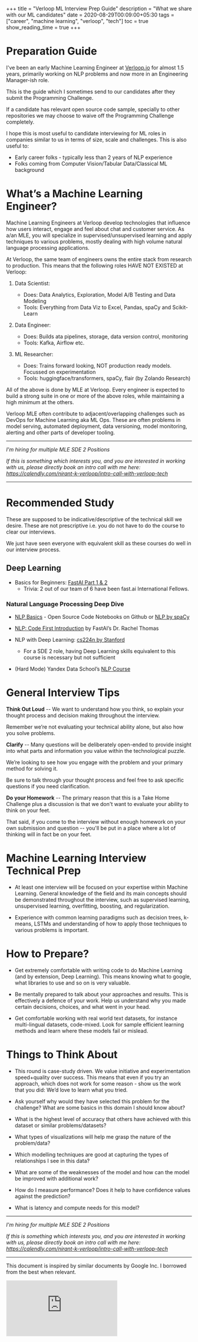 +++
title = "Verloop ML Interview Prep Guide"
description = "What we share with our ML candidates"
date = 2020-08-29T00:09:00+05:30
tags = ["career", "machine learning", "verloop", "tech"]
toc = true
show_reading_time = true
+++

# Preparation Guide

I've been an early Machine Learning Engineer at [Verloop.io](https://verloop.io) for almost 1.5 years, primarily working on NLP problems and now more in an Engineering Manager-ish role.

This is the guide which I sometimes send to our candidates after they submit the Programming Challenge. 

If a candidate has relevant open source code sample, specially to other repositories we may choose to waive off the Programming Challenge completely. 

I hope this is most useful to candidate interviewing for ML roles in companies similar to us in terms of size, scale and challenges. This is also useful to:

* Early career folks - typically less than 2 years of NLP experience
* Folks coming from Computer Vision/Tabular Data/Classical ML background

# What’s a Machine Learning Engineer?

Machine Learning Engineers at Verloop develop technologies that influence how users interact, engage and feel about chat and customer service. As a/an MLE, you will specialize in supervised/unsupervised learning and apply techniques to various problems, mostly dealing with high volume natural language processing applications.

At Verloop, the same team of engineers owns the entire stack from research to production. This means that the following roles HAVE NOT EXISTED at Verloop:

1. Data Scientist: 
    - Does: Data Analytics, Exploration, Model A/B Testing and Data Modeling
    - Tools: Everything from Data Viz to Excel, Pandas, spaCy and Scikit-Learn

2. Data Engineer: 
    - Does: Builds ata pipelines, storage, data version control, monitoring
    - Tools: Kafka, Airflow etc.

3. ML Researcher: 
    - Does: Trains forward looking, NOT production ready models. Focussed on experimentation
    - Tools: huggingface/transformers, spaCy, flair (by Zolando Research)

All of the above is done by MLE at Verloop. Every engineer is expected to build a strong suite in one or more of the above roles, while maintaining a high minimum at the others. 

Verloop MLE often contribute to adjacent/overlapping challenges such as DevOps for Machine Learning aka ML Ops. These are often problems in model serving, automated deployment, data versioning, model monitoring, alerting and other parts of developer tooling.

---

*I'm hiring for multiple MLE SDE 2 Positions*

*If this is something which interests you, and you are interested in working with us, please directly book an intro call with me here: https://calendly.com/nirant-k-verloop/intro-call-with-verloop-tech*

---

# Recommended Study

These are supposed to be indicative/descriptive of the technical skill we desire. These are not prescriptive i.e. you do not have to do the course to clear our interviews. 

We just have seen everyone with equivalent skill as these courses do well in our interview process.

## Deep Learning
* Basics for Beginners: [FastAI Part 1 & 2](https://course.fast.ai)
    * Trivia: 2 out of our team of 6 have been fast.ai International Fellows. 

### Natural Language Processing Deep Dive

* [NLP Basics](https://github.com/NirantK/nlp-python-deep-learning/) - Open Source Code Notebooks on Github or [NLP by spaCy](https://course.spacy.io)

* [NLP: Code First Introduction](https://www.fast.ai/2019/07/08/fastai-nlp/) by FastAI’s Dr. Rachel Thomas

* NLP with Deep Learning: [cs224n by Stanford](https://web.stanford.edu/class/cs224n/)
    * For a SDE 2 role, having Deep Learning skills equivalent to this course is necessary but not sufficient

* (Hard Mode) Yandex Data School’s [NLP Course](https://github.com/yandexdataschool/nlp_course)

# General Interview Tips

**Think Out Loud** -- We want to understand how you think, so explain your thought process and decision making throughout the interview. 

Remember we’re not evaluating your technical ability alone, but also how you solve problems.

**Clarify** -- Many questions will be deliberately open-ended to provide insight into what parts and information you value within the technological puzzle.

We’re looking to see how you engage with the problem and your primary method for solving it. 

Be sure to talk through your thought process and feel free to ask specific questions if you need clarification.

**Do your Homework** -- The primary reason that this is a Take Home Challenge plus a discussion is that we don't want to evaluate your ability to think on your feet. 

That said, if you come to the interview without enough homework on your own submission and question -- you'll be put in a place where a lot of thinking will in fact be on your feet.

# Machine Learning Interview Technical Prep

* At least one interview will be focused on your expertise within Machine Learning. General knowledge of the field and its main concepts should be demonstrated throughout the interview, such as supervised learning, unsupervised learning, overfitting, boosting, and regularization.

* Experience with common learning paradigms such as decision trees, k-means, LSTMs and understanding of how to apply those techniques to various problems is important.

# How to Prepare?

* Get extremely comfortable with writing code to do Machine Learning (and by extension, Deep Learning). This means knowing what to google, what libraries to use and so on is very valuable.

* Be mentally prepared to talk about your approaches and results. This is effectively a defence of your work. Help us understand why you made certain decisions, choices, and what went in your head.

* Get comfortable working with real world text datasets, for instance multi-lingual datasets, code-mixed. Look for sample efficient learning methods and learn where these models fail or mislead.

# Things to Think About

* This round is case-study driven. We value initiative and experimentation speed+quality over success. This means that even if you try an approach, which does not work for some reason - show us the work that you did: We’d love to learn what you tried.

* Ask yourself why would they have selected this problem for the challenge? What are some basics in this domain I should know about?

* What is the highest level of accuracy that others have achieved with this dataset or similar problems/datasets?

* What types of visualizations will help me grasp the nature of the problem/data?

* Which modelling techniques are good at capturing the types of relationships I see in this data?

* What are some of the weaknesses of the model and how can the model be improved with additional work?

* How do I measure performance? Does it help to have confidence values against the prediction?

* What is latency and compute needs for this model?

---

*I'm hiring for multiple MLE SDE 2 Positions*

*If this is something which interests you, and you are interested in working with us, please directly book an intro call with me here: https://calendly.com/nirant-k-verloop/intro-call-with-verloop-tech*

---

This document is inspired by similar documents by Google Inc. I borrowed from the best when relevant.

<iframe src="https://niranting.substack.com/embed" style="border:1px solid #EEE; background:white;" frameborder="0" scrolling="no"></iframe>